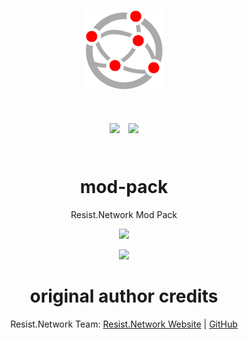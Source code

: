 <p align="center"><img src="https://github.com/resist-network/extras-pack/blob/master/images/128x128.png?raw=true"></p>
<h1 align="center">
<p align="center"><img style="display:inline;" src="http://cf.way2muchnoise.eu/versions/resist-mod-pack_latest.svg">&nbsp;&nbsp;<img style="display:inline;" src="http://cf.way2muchnoise.eu/resist-mod-pack.svg"></p>
<br />
mod-pack
</h1>
<p align="center">Resist.Network Mod Pack</p>
<p align="center"><img src="https://resist.network/wp-content/uploads/2018/12/ud1L2Lx.png"></p>
<p align="center"><img src="https://resist.network/wp-content/uploads/2018/12/HTNzWnY.png"></p>


<h1 align="center">original author credits</h1>
<p align="center">Resist.Network Team: <a href="https://resist.network">Resist.Network Website</a> | <a href="https://github.com/resist-network">GitHub</a></p>

